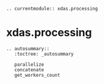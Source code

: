 ```{eval-rst}
.. currentmodule:: xdas.processing
```

# xdas.processing

```{eval-rst}
.. autosummary::
   :toctree: _autosummary

   parallelize
   concatenate
   get_workers_count
```